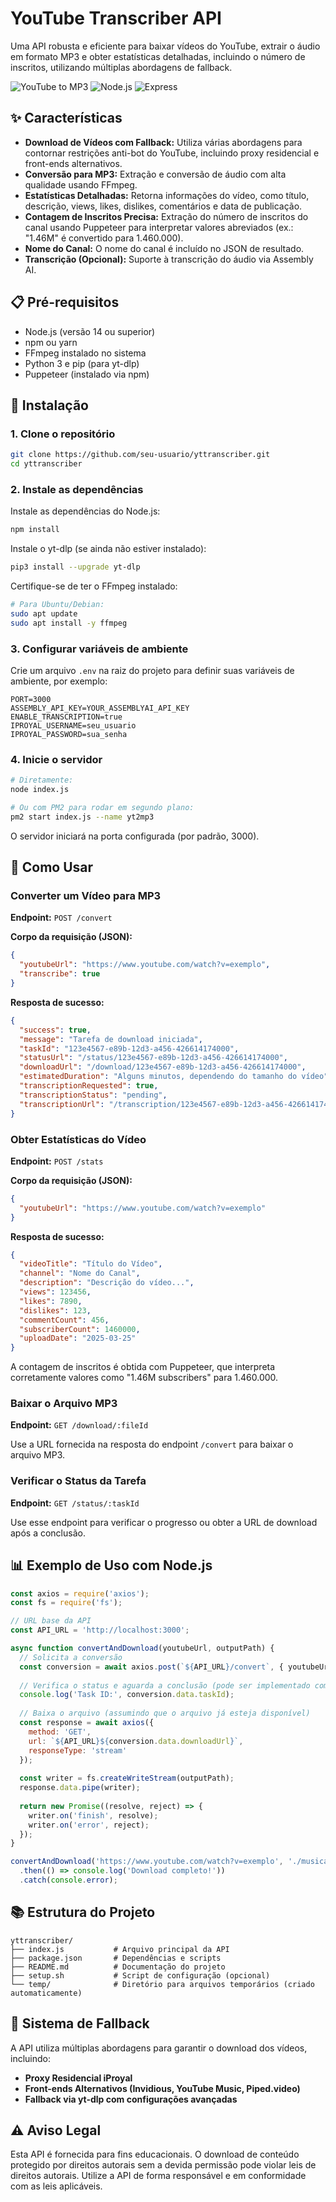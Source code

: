 # YouTube Transcriber API

Uma API robusta e eficiente para baixar vídeos do YouTube, extrair o áudio em formato MP3 e obter estatísticas detalhadas, incluindo o número de inscritos, utilizando múltiplas abordagens de fallback.

![YouTube to MP3](https://img.shields.io/badge/YouTube-MP3-red)
![Node.js](https://img.shields.io/badge/Node.js-14%2B-green)
![Express](https://img.shields.io/badge/Express-4.x-blue)

## ✨ Características

- **Download de Vídeos com Fallback:** Utiliza várias abordagens para contornar restrições anti-bot do YouTube, incluindo proxy residencial e front-ends alternativos.
- **Conversão para MP3:** Extração e conversão de áudio com alta qualidade usando FFmpeg.
- **Estatísticas Detalhadas:** Retorna informações do vídeo, como título, descrição, views, likes, dislikes, comentários e data de publicação.
- **Contagem de Inscritos Precisa:** Extração do número de inscritos do canal usando Puppeteer para interpretar valores abreviados (ex.: "1.46M" é convertido para 1.460.000).
- **Nome do Canal:** O nome do canal é incluído no JSON de resultado.
- **Transcrição (Opcional):** Suporte à transcrição do áudio via Assembly AI.

## 📋 Pré-requisitos

- Node.js (versão 14 ou superior)
- npm ou yarn
- FFmpeg instalado no sistema
- Python 3 e pip (para yt-dlp)
- Puppeteer (instalado via npm)

## 🔧 Instalação

### 1. Clone o repositório

```bash
git clone https://github.com/seu-usuario/yttranscriber.git
cd yttranscriber
```

### 2. Instale as dependências

Instale as dependências do Node.js:

```bash
npm install
```

Instale o yt-dlp (se ainda não estiver instalado):

```bash
pip3 install --upgrade yt-dlp
```

Certifique-se de ter o FFmpeg instalado:

```bash
# Para Ubuntu/Debian:
sudo apt update
sudo apt install -y ffmpeg
```

### 3. Configurar variáveis de ambiente

Crie um arquivo `.env` na raiz do projeto para definir suas variáveis de ambiente, por exemplo:

```dotenv
PORT=3000
ASSEMBLY_API_KEY=YOUR_ASSEMBLYAI_API_KEY
ENABLE_TRANSCRIPTION=true
IPROYAL_USERNAME=seu_usuario
IPROYAL_PASSWORD=sua_senha
```

### 4. Inicie o servidor

```bash
# Diretamente:
node index.js

# Ou com PM2 para rodar em segundo plano:
pm2 start index.js --name yt2mp3
```

O servidor iniciará na porta configurada (por padrão, 3000).

## 📝 Como Usar

### Converter um Vídeo para MP3

**Endpoint:** `POST /convert`

**Corpo da requisição (JSON):**

```json
{
  "youtubeUrl": "https://www.youtube.com/watch?v=exemplo",
  "transcribe": true
}
```

**Resposta de sucesso:**

```json
{
  "success": true,
  "message": "Tarefa de download iniciada",
  "taskId": "123e4567-e89b-12d3-a456-426614174000",
  "statusUrl": "/status/123e4567-e89b-12d3-a456-426614174000",
  "downloadUrl": "/download/123e4567-e89b-12d3-a456-426614174000",
  "estimatedDuration": "Alguns minutos, dependendo do tamanho do vídeo",
  "transcriptionRequested": true,
  "transcriptionStatus": "pending",
  "transcriptionUrl": "/transcription/123e4567-e89b-12d3-a456-426614174000"
}
```

### Obter Estatísticas do Vídeo

**Endpoint:** `POST /stats`

**Corpo da requisição (JSON):**

```json
{
  "youtubeUrl": "https://www.youtube.com/watch?v=exemplo"
}
```

**Resposta de sucesso:**

```json
{
  "videoTitle": "Título do Vídeo",
  "channel": "Nome do Canal",
  "description": "Descrição do vídeo...",
  "views": 123456,
  "likes": 7890,
  "dislikes": 123,
  "commentCount": 456,
  "subscriberCount": 1460000,
  "uploadDate": "2025-03-25"
}
```

A contagem de inscritos é obtida com Puppeteer, que interpreta corretamente valores como "1.46M subscribers" para 1.460.000.

### Baixar o Arquivo MP3

**Endpoint:** `GET /download/:fileId`

Use a URL fornecida na resposta do endpoint `/convert` para baixar o arquivo MP3.

### Verificar o Status da Tarefa

**Endpoint:** `GET /status/:taskId`

Use esse endpoint para verificar o progresso ou obter a URL de download após a conclusão.

## 📊 Exemplo de Uso com Node.js

```javascript
const axios = require('axios');
const fs = require('fs');

// URL base da API
const API_URL = 'http://localhost:3000';

async function convertAndDownload(youtubeUrl, outputPath) {
  // Solicita a conversão
  const conversion = await axios.post(`${API_URL}/convert`, { youtubeUrl });
  
  // Verifica o status e aguarda a conclusão (pode ser implementado com polling)
  console.log('Task ID:', conversion.data.taskId);
  
  // Baixa o arquivo (assumindo que o arquivo já esteja disponível)
  const response = await axios({
    method: 'GET',
    url: `${API_URL}${conversion.data.downloadUrl}`,
    responseType: 'stream'
  });
  
  const writer = fs.createWriteStream(outputPath);
  response.data.pipe(writer);
  
  return new Promise((resolve, reject) => {
    writer.on('finish', resolve);
    writer.on('error', reject);
  });
}

convertAndDownload('https://www.youtube.com/watch?v=exemplo', './musica.mp3')
  .then(() => console.log('Download completo!'))
  .catch(console.error);
```

## 📚 Estrutura do Projeto

```
yttranscriber/
├── index.js           # Arquivo principal da API
├── package.json       # Dependências e scripts
├── README.md          # Documentação do projeto
├── setup.sh           # Script de configuração (opcional)
└── temp/              # Diretório para arquivos temporários (criado automaticamente)
```

## 🔄 Sistema de Fallback

A API utiliza múltiplas abordagens para garantir o download dos vídeos, incluindo:
- **Proxy Residencial iProyal**
- **Front-ends Alternativos (Invidious, YouTube Music, Piped.video)**
- **Fallback via yt-dlp com configurações avançadas**

## ⚠️ Aviso Legal

Esta API é fornecida para fins educacionais. O download de conteúdo protegido por direitos autorais sem a devida permissão pode violar leis de direitos autorais. Utilize a API de forma responsável e em conformidade com as leis aplicáveis.
